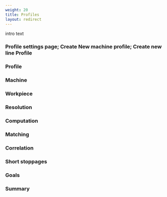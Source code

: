 ```yaml
---
weight: 20
title: Profiles
layout: redirect
---
```


intro text

### Profile settings page; Create New machine profile; Create new line Profile

### Profile

### Machine

### Workpiece

### Resolution

### Computation

### Matching

### Correlation

### Short stoppages

### Goals

### Summary

